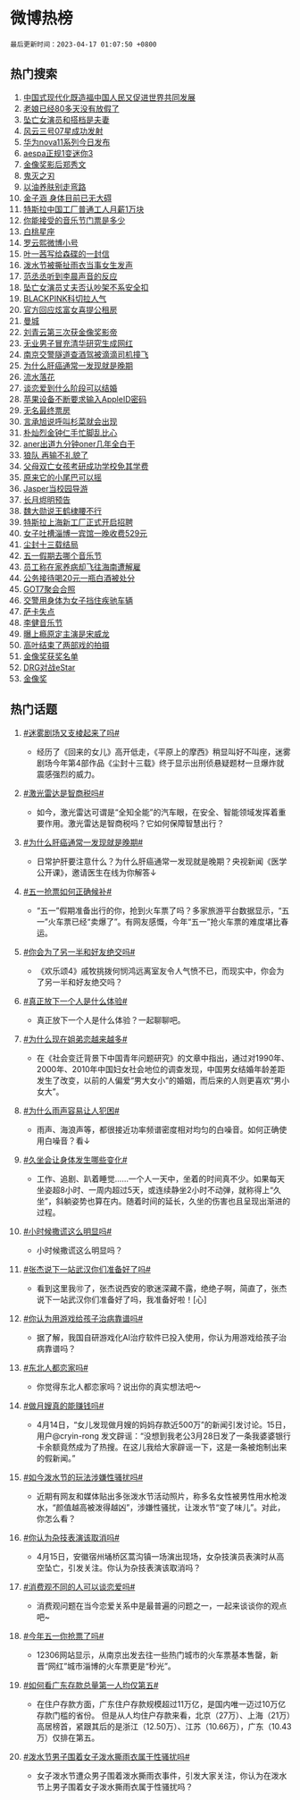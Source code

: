 # 微博热榜

`最后更新时间：2023-04-17 01:07:50 +0800`

## 热门搜索

1. [中国式现代化既造福中国人民又促进世界共同发展](https://m.weibo.cn/search?containerid=100103type%3D1%26t%3D10%26q%3D%23%E4%B8%AD%E5%9B%BD%E5%BC%8F%E7%8E%B0%E4%BB%A3%E5%8C%96%E6%97%A2%E9%80%A0%E7%A6%8F%E4%B8%AD%E5%9B%BD%E4%BA%BA%E6%B0%91%E5%8F%88%E4%BF%83%E8%BF%9B%E4%B8%96%E7%95%8C%E5%85%B1%E5%90%8C%E5%8F%91%E5%B1%95%23&stream_entry_id=51&isnewpage=1&extparam=seat%3D1%26pos%3D0%26filter_type%3Drealtimehot%26dgr%3D0%26c_type%3D51%26cate%3D10103%26stream_entry_id%3D51%26display_time%3D1681664868%26pre_seqid%3D1681664868717022663158&luicode=10000011&lfid=106003type%253D25%2526t%253D3%2526disable_hot%253D1%2526filter_type%253Drealtimehot)
1. [老娘已经80多天没有放假了](https://m.weibo.cn/search?containerid=100103type%3D1%26t%3D10%26q%3D%23%E8%80%81%E5%A8%98%E5%B7%B2%E7%BB%8F80%E5%A4%9A%E5%A4%A9%E6%B2%A1%E6%9C%89%E6%94%BE%E5%81%87%E4%BA%86%23&stream_entry_id=31&isnewpage=1&extparam=seat%3D1%26filter_type%3Drealtimehot%26q%3D%2523%25E8%2580%2581%25E5%25A8%2598%25E5%25B7%25B2%25E7%25BB%258F80%25E5%25A4%259A%25E5%25A4%25A9%25E6%25B2%25A1%25E6%259C%2589%25E6%2594%25BE%25E5%2581%2587%25E4%25BA%2586%2523%26dgr%3D0%26c_type%3D31%26stream_entry_id%3D31%26cate%3D5001%26realpos%3D1%26lcate%3D5001%26band_rank%3D1%26flag%3D2%26pos%3D0%26display_time%3D1681664868%26pre_seqid%3D1681664868717022663158&luicode=10000011&lfid=106003type%253D25%2526t%253D3%2526disable_hot%253D1%2526filter_type%253Drealtimehot)
1. [坠亡女演员和搭档是夫妻](https://m.weibo.cn/search?containerid=100103type%3D1%26t%3D10%26q%3D%23%E5%9D%A0%E4%BA%A1%E5%A5%B3%E6%BC%94%E5%91%98%E5%92%8C%E6%90%AD%E6%A1%A3%E6%98%AF%E5%A4%AB%E5%A6%BB%23&stream_entry_id=31&isnewpage=1&extparam=seat%3D1%26filter_type%3Drealtimehot%26q%3D%2523%25E5%259D%25A0%25E4%25BA%25A1%25E5%25A5%25B3%25E6%25BC%2594%25E5%2591%2598%25E5%2592%258C%25E6%2590%25AD%25E6%25A1%25A3%25E6%2598%25AF%25E5%25A4%25AB%25E5%25A6%25BB%2523%26dgr%3D0%26c_type%3D31%26stream_entry_id%3D31%26cate%3D5001%26realpos%3D2%26lcate%3D5001%26band_rank%3D2%26flag%3D2%26pos%3D1%26display_time%3D1681664868%26pre_seqid%3D1681664868717022663158&luicode=10000011&lfid=106003type%253D25%2526t%253D3%2526disable_hot%253D1%2526filter_type%253Drealtimehot)
1. [风云三号07星成功发射](https://m.weibo.cn/search?containerid=100103type%3D1%26t%3D10%26q%3D%23%E9%A3%8E%E4%BA%91%E4%B8%89%E5%8F%B707%E6%98%9F%E6%88%90%E5%8A%9F%E5%8F%91%E5%B0%84%23&stream_entry_id=31&isnewpage=1&extparam=seat%3D1%26filter_type%3Drealtimehot%26q%3D%2523%25E9%25A3%258E%25E4%25BA%2591%25E4%25B8%2589%25E5%258F%25B707%25E6%2598%259F%25E6%2588%2590%25E5%258A%259F%25E5%258F%2591%25E5%25B0%2584%2523%26dgr%3D0%26c_type%3D31%26stream_entry_id%3D31%26cate%3D5001%26realpos%3D3%26lcate%3D5001%26band_rank%3D3%26flag%3D0%26pos%3D2%26display_time%3D1681664868%26pre_seqid%3D1681664868717022663158&luicode=10000011&lfid=106003type%253D25%2526t%253D3%2526disable_hot%253D1%2526filter_type%253Drealtimehot)
1. [华为nova11系列今日发布](https://m.weibo.cn/search?containerid=100103type%3D1%26t%3D10%26q%3D%23%E5%8D%8E%E4%B8%BAnova11%E7%B3%BB%E5%88%97%E4%BB%8A%E6%97%A5%E5%8F%91%E5%B8%83%23&stream_entry_id=31&isnewpage=1&extparam=seat%3D1%26filter_type%3Drealtimehot%26adid%3D186241%26q%3D%2523%25E5%258D%258E%25E4%25B8%25BAnova11%25E7%25B3%25BB%25E5%2588%2597%25E4%25BB%258A%25E6%2597%25A5%25E5%258F%2591%25E5%25B8%2583%2523%26dgr%3D0%26c_type%3D31%26topic_ad%3D1%26stream_entry_id%3D31%26cate%3D5001%26lcate%3D5001%26band_rank%3D4%26pos%3D3%26display_time%3D1681664868%26pre_seqid%3D1681664868717022663158&luicode=10000011&lfid=106003type%253D25%2526t%253D3%2526disable_hot%253D1%2526filter_type%253Drealtimehot)
1. [aespa正规1变迷你3](https://m.weibo.cn/search?containerid=100103type%3D1%26t%3D10%26q%3Daespa%E6%AD%A3%E8%A7%841%E5%8F%98%E8%BF%B7%E4%BD%A03&stream_entry_id=31&isnewpage=1&extparam=seat%3D1%26filter_type%3Drealtimehot%26q%3Daespa%25E6%25AD%25A3%25E8%25A7%25841%25E5%258F%2598%25E8%25BF%25B7%25E4%25BD%25A03%26dgr%3D0%26c_type%3D31%26stream_entry_id%3D31%26cate%3D5001%26realpos%3D4%26lcate%3D5001%26band_rank%3D4%26flag%3D1%26pos%3D4%26display_time%3D1681664868%26pre_seqid%3D1681664868717022663158&luicode=10000011&lfid=106003type%253D25%2526t%253D3%2526disable_hot%253D1%2526filter_type%253Drealtimehot)
1. [金像奖影后郑秀文](https://m.weibo.cn/search?containerid=100103type%3D1%26t%3D10%26q%3D%23%E9%87%91%E5%83%8F%E5%A5%96%E5%BD%B1%E5%90%8E%E9%83%91%E7%A7%80%E6%96%87%23&stream_entry_id=31&isnewpage=1&extparam=seat%3D1%26filter_type%3Drealtimehot%26q%3D%2523%25E9%2587%2591%25E5%2583%258F%25E5%25A5%2596%25E5%25BD%25B1%25E5%2590%258E%25E9%2583%2591%25E7%25A7%2580%25E6%2596%2587%2523%26dgr%3D0%26c_type%3D31%26stream_entry_id%3D31%26cate%3D5001%26realpos%3D5%26lcate%3D5001%26band_rank%3D5%26flag%3D16%26pos%3D5%26display_time%3D1681664868%26pre_seqid%3D1681664868717022663158&luicode=10000011&lfid=106003type%253D25%2526t%253D3%2526disable_hot%253D1%2526filter_type%253Drealtimehot)
1. [鬼灭之刃](https://m.weibo.cn/search?containerid=100103type%3D1%26t%3D10%26q%3D%E9%AC%BC%E7%81%AD%E4%B9%8B%E5%88%83&stream_entry_id=31&isnewpage=1&extparam=seat%3D1%26filter_type%3Drealtimehot%26q%3D%25E9%25AC%25BC%25E7%2581%25AD%25E4%25B9%258B%25E5%2588%2583%26dgr%3D0%26c_type%3D31%26stream_entry_id%3D31%26cate%3D5001%26realpos%3D6%26lcate%3D5001%26band_rank%3D6%26flag%3D1%26pos%3D6%26display_time%3D1681664868%26pre_seqid%3D1681664868717022663158&luicode=10000011&lfid=106003type%253D25%2526t%253D3%2526disable_hot%253D1%2526filter_type%253Drealtimehot)
1. [以油养肤别走弯路](https://m.weibo.cn/search?containerid=100103type%3D1%26t%3D10%26q%3D%23%E4%BB%A5%E6%B2%B9%E5%85%BB%E8%82%A4%E5%88%AB%E8%B5%B0%E5%BC%AF%E8%B7%AF%23&stream_entry_id=31&isnewpage=1&extparam=seat%3D1%26filter_type%3Drealtimehot%26adid%3D186350%26q%3D%2523%25E4%25BB%25A5%25E6%25B2%25B9%25E5%2585%25BB%25E8%2582%25A4%25E5%2588%25AB%25E8%25B5%25B0%25E5%25BC%25AF%25E8%25B7%25AF%2523%26dgr%3D0%26c_type%3D31%26topic_ad%3D1%26stream_entry_id%3D31%26cate%3D5001%26lcate%3D5001%26band_rank%3D7%26pos%3D7%26display_time%3D1681664868%26pre_seqid%3D1681664868717022663158&luicode=10000011&lfid=106003type%253D25%2526t%253D3%2526disable_hot%253D1%2526filter_type%253Drealtimehot)
1. [金子涵 身体目前已无大碍](https://m.weibo.cn/search?containerid=100103type%3D1%26t%3D10%26q%3D%E9%87%91%E5%AD%90%E6%B6%B5+%E8%BA%AB%E4%BD%93%E7%9B%AE%E5%89%8D%E5%B7%B2%E6%97%A0%E5%A4%A7%E7%A2%8D&stream_entry_id=31&isnewpage=1&extparam=seat%3D1%26filter_type%3Drealtimehot%26q%3D%25E9%2587%2591%25E5%25AD%2590%25E6%25B6%25B5%2520%25E8%25BA%25AB%25E4%25BD%2593%25E7%259B%25AE%25E5%2589%258D%25E5%25B7%25B2%25E6%2597%25A0%25E5%25A4%25A7%25E7%25A2%258D%26dgr%3D0%26c_type%3D31%26stream_entry_id%3D31%26cate%3D5001%26realpos%3D7%26lcate%3D5001%26band_rank%3D7%26flag%3D0%26pos%3D8%26display_time%3D1681664868%26pre_seqid%3D1681664868717022663158&luicode=10000011&lfid=106003type%253D25%2526t%253D3%2526disable_hot%253D1%2526filter_type%253Drealtimehot)
1. [特斯拉中国工厂普通工人月薪1万块](https://m.weibo.cn/search?containerid=100103type%3D1%26t%3D10%26q%3D%23%E7%89%B9%E6%96%AF%E6%8B%89%E4%B8%AD%E5%9B%BD%E5%B7%A5%E5%8E%82%E6%99%AE%E9%80%9A%E5%B7%A5%E4%BA%BA%E6%9C%88%E8%96%AA1%E4%B8%87%E5%9D%97%23&stream_entry_id=31&isnewpage=1&extparam=seat%3D1%26filter_type%3Drealtimehot%26q%3D%2523%25E7%2589%25B9%25E6%2596%25AF%25E6%258B%2589%25E4%25B8%25AD%25E5%259B%25BD%25E5%25B7%25A5%25E5%258E%2582%25E6%2599%25AE%25E9%2580%259A%25E5%25B7%25A5%25E4%25BA%25BA%25E6%259C%2588%25E8%2596%25AA1%25E4%25B8%2587%25E5%259D%2597%2523%26dgr%3D0%26c_type%3D31%26stream_entry_id%3D31%26cate%3D5001%26realpos%3D8%26lcate%3D5001%26band_rank%3D8%26flag%3D0%26pos%3D9%26display_time%3D1681664868%26pre_seqid%3D1681664868717022663158&luicode=10000011&lfid=106003type%253D25%2526t%253D3%2526disable_hot%253D1%2526filter_type%253Drealtimehot)
1. [你能接受的音乐节门票是多少](https://m.weibo.cn/search?containerid=100103type%3D1%26t%3D10%26q%3D%23%E4%BD%A0%E8%83%BD%E6%8E%A5%E5%8F%97%E7%9A%84%E9%9F%B3%E4%B9%90%E8%8A%82%E9%97%A8%E7%A5%A8%E6%98%AF%E5%A4%9A%E5%B0%91%23&stream_entry_id=31&isnewpage=1&extparam=seat%3D1%26filter_type%3Drealtimehot%26q%3D%2523%25E4%25BD%25A0%25E8%2583%25BD%25E6%258E%25A5%25E5%258F%2597%25E7%259A%2584%25E9%259F%25B3%25E4%25B9%2590%25E8%258A%2582%25E9%2597%25A8%25E7%25A5%25A8%25E6%2598%25AF%25E5%25A4%259A%25E5%25B0%2591%2523%26dgr%3D0%26c_type%3D31%26stream_entry_id%3D31%26cate%3D5001%26realpos%3D9%26lcate%3D5001%26band_rank%3D9%26flag%3D1%26pos%3D10%26display_time%3D1681664868%26pre_seqid%3D1681664868717022663158&luicode=10000011&lfid=106003type%253D25%2526t%253D3%2526disable_hot%253D1%2526filter_type%253Drealtimehot)
1. [白桃星座](https://m.weibo.cn/search?containerid=100103type%3D1%26t%3D10%26q%3D%E7%99%BD%E6%A1%83%E6%98%9F%E5%BA%A7&stream_entry_id=31&isnewpage=1&extparam=seat%3D1%26filter_type%3Drealtimehot%26q%3D%25E7%2599%25BD%25E6%25A1%2583%25E6%2598%259F%25E5%25BA%25A7%26dgr%3D0%26c_type%3D31%26stream_entry_id%3D31%26cate%3D5001%26realpos%3D10%26lcate%3D5001%26band_rank%3D10%26flag%3D0%26pos%3D11%26display_time%3D1681664868%26pre_seqid%3D1681664868717022663158&luicode=10000011&lfid=106003type%253D25%2526t%253D3%2526disable_hot%253D1%2526filter_type%253Drealtimehot)
1. [罗云熙微博小号](https://m.weibo.cn/search?containerid=100103type%3D1%26t%3D10%26q%3D%23%E7%BD%97%E4%BA%91%E7%86%99%E5%BE%AE%E5%8D%9A%E5%B0%8F%E5%8F%B7%23&stream_entry_id=31&isnewpage=1&extparam=seat%3D1%26filter_type%3Drealtimehot%26q%3D%2523%25E7%25BD%2597%25E4%25BA%2591%25E7%2586%2599%25E5%25BE%25AE%25E5%258D%259A%25E5%25B0%258F%25E5%258F%25B7%2523%26dgr%3D0%26c_type%3D31%26stream_entry_id%3D31%26cate%3D5001%26realpos%3D11%26lcate%3D5001%26band_rank%3D11%26flag%3D2%26pos%3D12%26display_time%3D1681664868%26pre_seqid%3D1681664868717022663158&luicode=10000011&lfid=106003type%253D25%2526t%253D3%2526disable_hot%253D1%2526filter_type%253Drealtimehot)
1. [叶一茜写给森碟的一封信](https://m.weibo.cn/search?containerid=100103type%3D1%26t%3D10%26q%3D%23%E5%8F%B6%E4%B8%80%E8%8C%9C%E5%86%99%E7%BB%99%E6%A3%AE%E7%A2%9F%E7%9A%84%E4%B8%80%E5%B0%81%E4%BF%A1%23&stream_entry_id=31&isnewpage=1&extparam=seat%3D1%26filter_type%3Drealtimehot%26q%3D%2523%25E5%258F%25B6%25E4%25B8%2580%25E8%258C%259C%25E5%2586%2599%25E7%25BB%2599%25E6%25A3%25AE%25E7%25A2%259F%25E7%259A%2584%25E4%25B8%2580%25E5%25B0%2581%25E4%25BF%25A1%2523%26dgr%3D0%26c_type%3D31%26stream_entry_id%3D31%26cate%3D5001%26realpos%3D12%26lcate%3D5001%26band_rank%3D12%26flag%3D2%26pos%3D13%26display_time%3D1681664868%26pre_seqid%3D1681664868717022663158&luicode=10000011&lfid=106003type%253D25%2526t%253D3%2526disable_hot%253D1%2526filter_type%253Drealtimehot)
1. [泼水节被撕扯雨衣当事女生发声](https://m.weibo.cn/search?containerid=100103type%3D1%26t%3D10%26q%3D%23%E6%B3%BC%E6%B0%B4%E8%8A%82%E8%A2%AB%E6%92%95%E6%89%AF%E9%9B%A8%E8%A1%A3%E5%BD%93%E4%BA%8B%E5%A5%B3%E7%94%9F%E5%8F%91%E5%A3%B0%23&stream_entry_id=31&isnewpage=1&extparam=seat%3D1%26filter_type%3Drealtimehot%26q%3D%2523%25E6%25B3%25BC%25E6%25B0%25B4%25E8%258A%2582%25E8%25A2%25AB%25E6%2592%2595%25E6%2589%25AF%25E9%259B%25A8%25E8%25A1%25A3%25E5%25BD%2593%25E4%25BA%258B%25E5%25A5%25B3%25E7%2594%259F%25E5%258F%2591%25E5%25A3%25B0%2523%26dgr%3D0%26c_type%3D31%26stream_entry_id%3D31%26cate%3D5001%26realpos%3D13%26lcate%3D5001%26band_rank%3D13%26flag%3D2%26pos%3D14%26display_time%3D1681664868%26pre_seqid%3D1681664868717022663158&luicode=10000011&lfid=106003type%253D25%2526t%253D3%2526disable_hot%253D1%2526filter_type%253Drealtimehot)
1. [范丞丞听到李晨声音的反应](https://m.weibo.cn/search?containerid=100103type%3D1%26t%3D10%26q%3D%23%E8%8C%83%E4%B8%9E%E4%B8%9E%E5%90%AC%E5%88%B0%E6%9D%8E%E6%99%A8%E5%A3%B0%E9%9F%B3%E7%9A%84%E5%8F%8D%E5%BA%94%23&stream_entry_id=31&isnewpage=1&extparam=seat%3D1%26filter_type%3Drealtimehot%26q%3D%2523%25E8%258C%2583%25E4%25B8%259E%25E4%25B8%259E%25E5%2590%25AC%25E5%2588%25B0%25E6%259D%258E%25E6%2599%25A8%25E5%25A3%25B0%25E9%259F%25B3%25E7%259A%2584%25E5%258F%258D%25E5%25BA%2594%2523%26dgr%3D0%26c_type%3D31%26stream_entry_id%3D31%26cate%3D5001%26realpos%3D14%26lcate%3D5001%26band_rank%3D14%26flag%3D0%26pos%3D15%26display_time%3D1681664868%26pre_seqid%3D1681664868717022663158&luicode=10000011&lfid=106003type%253D25%2526t%253D3%2526disable_hot%253D1%2526filter_type%253Drealtimehot)
1. [坠亡女演员丈夫否认吵架不系安全扣](https://m.weibo.cn/search?containerid=100103type%3D1%26t%3D10%26q%3D%23%E5%9D%A0%E4%BA%A1%E5%A5%B3%E6%BC%94%E5%91%98%E4%B8%88%E5%A4%AB%E5%90%A6%E8%AE%A4%E5%90%B5%E6%9E%B6%E4%B8%8D%E7%B3%BB%E5%AE%89%E5%85%A8%E6%89%A3%23&stream_entry_id=31&isnewpage=1&extparam=seat%3D1%26filter_type%3Drealtimehot%26q%3D%2523%25E5%259D%25A0%25E4%25BA%25A1%25E5%25A5%25B3%25E6%25BC%2594%25E5%2591%2598%25E4%25B8%2588%25E5%25A4%25AB%25E5%2590%25A6%25E8%25AE%25A4%25E5%2590%25B5%25E6%259E%25B6%25E4%25B8%258D%25E7%25B3%25BB%25E5%25AE%2589%25E5%2585%25A8%25E6%2589%25A3%2523%26dgr%3D0%26c_type%3D31%26stream_entry_id%3D31%26cate%3D5001%26realpos%3D15%26lcate%3D5001%26band_rank%3D15%26flag%3D0%26pos%3D16%26display_time%3D1681664868%26pre_seqid%3D1681664868717022663158&luicode=10000011&lfid=106003type%253D25%2526t%253D3%2526disable_hot%253D1%2526filter_type%253Drealtimehot)
1. [BLACKPINK科切拉人气](https://m.weibo.cn/search?containerid=100103type%3D1%26t%3D10%26q%3D%23BLACKPINK%E7%A7%91%E5%88%87%E6%8B%89%E4%BA%BA%E6%B0%94%23&stream_entry_id=31&isnewpage=1&extparam=seat%3D1%26filter_type%3Drealtimehot%26q%3D%2523BLACKPINK%25E7%25A7%2591%25E5%2588%2587%25E6%258B%2589%25E4%25BA%25BA%25E6%25B0%2594%2523%26dgr%3D0%26c_type%3D31%26stream_entry_id%3D31%26cate%3D5001%26realpos%3D16%26lcate%3D5001%26band_rank%3D16%26flag%3D1%26pos%3D17%26display_time%3D1681664868%26pre_seqid%3D1681664868717022663158&luicode=10000011&lfid=106003type%253D25%2526t%253D3%2526disable_hot%253D1%2526filter_type%253Drealtimehot)
1. [官方回应炫富女喜提公租房](https://m.weibo.cn/search?containerid=100103type%3D1%26t%3D10%26q%3D%23%E5%AE%98%E6%96%B9%E5%9B%9E%E5%BA%94%E7%82%AB%E5%AF%8C%E5%A5%B3%E5%96%9C%E6%8F%90%E5%85%AC%E7%A7%9F%E6%88%BF%23&stream_entry_id=31&isnewpage=1&extparam=seat%3D1%26filter_type%3Drealtimehot%26q%3D%2523%25E5%25AE%2598%25E6%2596%25B9%25E5%259B%259E%25E5%25BA%2594%25E7%2582%25AB%25E5%25AF%258C%25E5%25A5%25B3%25E5%2596%259C%25E6%258F%2590%25E5%2585%25AC%25E7%25A7%259F%25E6%2588%25BF%2523%26dgr%3D0%26c_type%3D31%26stream_entry_id%3D31%26cate%3D5001%26realpos%3D17%26lcate%3D5001%26band_rank%3D17%26flag%3D0%26pos%3D18%26display_time%3D1681664868%26pre_seqid%3D1681664868717022663158&luicode=10000011&lfid=106003type%253D25%2526t%253D3%2526disable_hot%253D1%2526filter_type%253Drealtimehot)
1. [曼城](https://m.weibo.cn/search?containerid=100103type%3D1%26t%3D10%26q%3D%E6%9B%BC%E5%9F%8E&stream_entry_id=31&isnewpage=1&extparam=seat%3D1%26filter_type%3Drealtimehot%26q%3D%25E6%259B%25BC%25E5%259F%258E%26dgr%3D0%26c_type%3D31%26stream_entry_id%3D31%26cate%3D5001%26realpos%3D18%26lcate%3D5001%26band_rank%3D18%26flag%3D1%26pos%3D19%26display_time%3D1681664868%26pre_seqid%3D1681664868717022663158&luicode=10000011&lfid=106003type%253D25%2526t%253D3%2526disable_hot%253D1%2526filter_type%253Drealtimehot)
1. [刘青云第三次获金像奖影帝](https://m.weibo.cn/search?containerid=100103type%3D1%26t%3D10%26q%3D%23%E5%88%98%E9%9D%92%E4%BA%91%E7%AC%AC%E4%B8%89%E6%AC%A1%E8%8E%B7%E9%87%91%E5%83%8F%E5%A5%96%E5%BD%B1%E5%B8%9D%23&stream_entry_id=31&isnewpage=1&extparam=seat%3D1%26filter_type%3Drealtimehot%26q%3D%2523%25E5%2588%2598%25E9%259D%2592%25E4%25BA%2591%25E7%25AC%25AC%25E4%25B8%2589%25E6%25AC%25A1%25E8%258E%25B7%25E9%2587%2591%25E5%2583%258F%25E5%25A5%2596%25E5%25BD%25B1%25E5%25B8%259D%2523%26dgr%3D0%26c_type%3D31%26stream_entry_id%3D31%26cate%3D5001%26realpos%3D19%26lcate%3D5001%26band_rank%3D19%26flag%3D0%26pos%3D20%26display_time%3D1681664868%26pre_seqid%3D1681664868717022663158&luicode=10000011&lfid=106003type%253D25%2526t%253D3%2526disable_hot%253D1%2526filter_type%253Drealtimehot)
1. [无业男子冒充清华研究生成网红](https://m.weibo.cn/search?containerid=100103type%3D1%26t%3D10%26q%3D%23%E6%97%A0%E4%B8%9A%E7%94%B7%E5%AD%90%E5%86%92%E5%85%85%E6%B8%85%E5%8D%8E%E7%A0%94%E7%A9%B6%E7%94%9F%E6%88%90%E7%BD%91%E7%BA%A2%23&stream_entry_id=31&isnewpage=1&extparam=seat%3D1%26filter_type%3Drealtimehot%26q%3D%2523%25E6%2597%25A0%25E4%25B8%259A%25E7%2594%25B7%25E5%25AD%2590%25E5%2586%2592%25E5%2585%2585%25E6%25B8%2585%25E5%258D%258E%25E7%25A0%2594%25E7%25A9%25B6%25E7%2594%259F%25E6%2588%2590%25E7%25BD%2591%25E7%25BA%25A2%2523%26dgr%3D0%26c_type%3D31%26stream_entry_id%3D31%26cate%3D5001%26realpos%3D20%26lcate%3D5001%26band_rank%3D20%26flag%3D0%26pos%3D21%26display_time%3D1681664868%26pre_seqid%3D1681664868717022663158&luicode=10000011&lfid=106003type%253D25%2526t%253D3%2526disable_hot%253D1%2526filter_type%253Drealtimehot)
1. [南京交警隧道查酒驾被滴滴司机撞飞](https://m.weibo.cn/search?containerid=100103type%3D1%26t%3D10%26q%3D%23%E5%8D%97%E4%BA%AC%E4%BA%A4%E8%AD%A6%E9%9A%A7%E9%81%93%E6%9F%A5%E9%85%92%E9%A9%BE%E8%A2%AB%E6%BB%B4%E6%BB%B4%E5%8F%B8%E6%9C%BA%E6%92%9E%E9%A3%9E%23&stream_entry_id=31&isnewpage=1&extparam=seat%3D1%26filter_type%3Drealtimehot%26q%3D%2523%25E5%258D%2597%25E4%25BA%25AC%25E4%25BA%25A4%25E8%25AD%25A6%25E9%259A%25A7%25E9%2581%2593%25E6%259F%25A5%25E9%2585%2592%25E9%25A9%25BE%25E8%25A2%25AB%25E6%25BB%25B4%25E6%25BB%25B4%25E5%258F%25B8%25E6%259C%25BA%25E6%2592%259E%25E9%25A3%259E%2523%26dgr%3D0%26c_type%3D31%26stream_entry_id%3D31%26cate%3D5001%26realpos%3D21%26lcate%3D5001%26band_rank%3D21%26flag%3D1%26pos%3D22%26display_time%3D1681664868%26pre_seqid%3D1681664868717022663158&luicode=10000011&lfid=106003type%253D25%2526t%253D3%2526disable_hot%253D1%2526filter_type%253Drealtimehot)
1. [为什么肝癌通常一发现就是晚期](https://m.weibo.cn/search?containerid=100103type%3D1%26t%3D10%26q%3D%23%E4%B8%BA%E4%BB%80%E4%B9%88%E8%82%9D%E7%99%8C%E9%80%9A%E5%B8%B8%E4%B8%80%E5%8F%91%E7%8E%B0%E5%B0%B1%E6%98%AF%E6%99%9A%E6%9C%9F%23&stream_entry_id=31&isnewpage=1&extparam=seat%3D1%26filter_type%3Drealtimehot%26q%3D%2523%25E4%25B8%25BA%25E4%25BB%2580%25E4%25B9%2588%25E8%2582%259D%25E7%2599%258C%25E9%2580%259A%25E5%25B8%25B8%25E4%25B8%2580%25E5%258F%2591%25E7%258E%25B0%25E5%25B0%25B1%25E6%2598%25AF%25E6%2599%259A%25E6%259C%259F%2523%26dgr%3D0%26c_type%3D31%26stream_entry_id%3D31%26cate%3D5001%26realpos%3D22%26lcate%3D5001%26band_rank%3D22%26flag%3D0%26pos%3D23%26display_time%3D1681664868%26pre_seqid%3D1681664868717022663158&luicode=10000011&lfid=106003type%253D25%2526t%253D3%2526disable_hot%253D1%2526filter_type%253Drealtimehot)
1. [流水落花](https://m.weibo.cn/search?containerid=100103type%3D1%26t%3D10%26q%3D%E6%B5%81%E6%B0%B4%E8%90%BD%E8%8A%B1&stream_entry_id=31&isnewpage=1&extparam=seat%3D1%26filter_type%3Drealtimehot%26q%3D%25E6%25B5%2581%25E6%25B0%25B4%25E8%2590%25BD%25E8%258A%25B1%26dgr%3D0%26c_type%3D31%26stream_entry_id%3D31%26cate%3D5001%26realpos%3D23%26lcate%3D5001%26band_rank%3D23%26flag%3D1%26pos%3D24%26display_time%3D1681664868%26pre_seqid%3D1681664868717022663158&luicode=10000011&lfid=106003type%253D25%2526t%253D3%2526disable_hot%253D1%2526filter_type%253Drealtimehot)
1. [谈恋爱到什么阶段可以结婚](https://m.weibo.cn/search?containerid=100103type%3D1%26t%3D10%26q%3D%23%E8%B0%88%E6%81%8B%E7%88%B1%E5%88%B0%E4%BB%80%E4%B9%88%E9%98%B6%E6%AE%B5%E5%8F%AF%E4%BB%A5%E7%BB%93%E5%A9%9A%23&stream_entry_id=31&isnewpage=1&extparam=seat%3D1%26filter_type%3Drealtimehot%26q%3D%2523%25E8%25B0%2588%25E6%2581%258B%25E7%2588%25B1%25E5%2588%25B0%25E4%25BB%2580%25E4%25B9%2588%25E9%2598%25B6%25E6%25AE%25B5%25E5%258F%25AF%25E4%25BB%25A5%25E7%25BB%2593%25E5%25A9%259A%2523%26dgr%3D0%26c_type%3D31%26stream_entry_id%3D31%26cate%3D5001%26realpos%3D24%26lcate%3D5001%26band_rank%3D24%26flag%3D0%26pos%3D25%26display_time%3D1681664868%26pre_seqid%3D1681664868717022663158&luicode=10000011&lfid=106003type%253D25%2526t%253D3%2526disable_hot%253D1%2526filter_type%253Drealtimehot)
1. [苹果设备不断要求输入AppleID密码](https://m.weibo.cn/search?containerid=100103type%3D1%26t%3D10%26q%3D%23%E8%8B%B9%E6%9E%9C%E8%AE%BE%E5%A4%87%E4%B8%8D%E6%96%AD%E8%A6%81%E6%B1%82%E8%BE%93%E5%85%A5AppleID%E5%AF%86%E7%A0%81%23&stream_entry_id=31&isnewpage=1&extparam=seat%3D1%26filter_type%3Drealtimehot%26q%3D%2523%25E8%258B%25B9%25E6%259E%259C%25E8%25AE%25BE%25E5%25A4%2587%25E4%25B8%258D%25E6%2596%25AD%25E8%25A6%2581%25E6%25B1%2582%25E8%25BE%2593%25E5%2585%25A5AppleID%25E5%25AF%2586%25E7%25A0%2581%2523%26dgr%3D0%26c_type%3D31%26stream_entry_id%3D31%26cate%3D5001%26realpos%3D25%26lcate%3D5001%26band_rank%3D25%26flag%3D0%26pos%3D26%26display_time%3D1681664868%26pre_seqid%3D1681664868717022663158&luicode=10000011&lfid=106003type%253D25%2526t%253D3%2526disable_hot%253D1%2526filter_type%253Drealtimehot)
1. [无名最终票房](https://m.weibo.cn/search?containerid=100103type%3D1%26t%3D10%26q%3D%23%E6%97%A0%E5%90%8D%E6%9C%80%E7%BB%88%E7%A5%A8%E6%88%BF%23&stream_entry_id=31&isnewpage=1&extparam=seat%3D1%26filter_type%3Drealtimehot%26q%3D%2523%25E6%2597%25A0%25E5%2590%258D%25E6%259C%2580%25E7%25BB%2588%25E7%25A5%25A8%25E6%2588%25BF%2523%26dgr%3D0%26c_type%3D31%26stream_entry_id%3D31%26cate%3D5001%26realpos%3D26%26lcate%3D5001%26band_rank%3D26%26flag%3D0%26pos%3D27%26display_time%3D1681664868%26pre_seqid%3D1681664868717022663158&luicode=10000011&lfid=106003type%253D25%2526t%253D3%2526disable_hot%253D1%2526filter_type%253Drealtimehot)
1. [言承旭说呼叫杉菜就会出现](https://m.weibo.cn/search?containerid=100103type%3D1%26t%3D10%26q%3D%23%E8%A8%80%E6%89%BF%E6%97%AD%E8%AF%B4%E5%91%BC%E5%8F%AB%E6%9D%89%E8%8F%9C%E5%B0%B1%E4%BC%9A%E5%87%BA%E7%8E%B0%23&stream_entry_id=31&isnewpage=1&extparam=seat%3D1%26filter_type%3Drealtimehot%26q%3D%2523%25E8%25A8%2580%25E6%2589%25BF%25E6%2597%25AD%25E8%25AF%25B4%25E5%2591%25BC%25E5%258F%25AB%25E6%259D%2589%25E8%258F%259C%25E5%25B0%25B1%25E4%25BC%259A%25E5%2587%25BA%25E7%258E%25B0%2523%26dgr%3D0%26c_type%3D31%26stream_entry_id%3D31%26cate%3D5001%26realpos%3D27%26lcate%3D5001%26band_rank%3D27%26flag%3D1%26pos%3D28%26display_time%3D1681664868%26pre_seqid%3D1681664868717022663158&luicode=10000011&lfid=106003type%253D25%2526t%253D3%2526disable_hot%253D1%2526filter_type%253Drealtimehot)
1. [朴灿烈金钟仁手忙脚乱比心](https://m.weibo.cn/search?containerid=100103type%3D1%26t%3D10%26q%3D%23%E6%9C%B4%E7%81%BF%E7%83%88%E9%87%91%E9%92%9F%E4%BB%81%E6%89%8B%E5%BF%99%E8%84%9A%E4%B9%B1%E6%AF%94%E5%BF%83%23&stream_entry_id=31&isnewpage=1&extparam=seat%3D1%26filter_type%3Drealtimehot%26q%3D%2523%25E6%259C%25B4%25E7%2581%25BF%25E7%2583%2588%25E9%2587%2591%25E9%2592%259F%25E4%25BB%2581%25E6%2589%258B%25E5%25BF%2599%25E8%2584%259A%25E4%25B9%25B1%25E6%25AF%2594%25E5%25BF%2583%2523%26dgr%3D0%26c_type%3D31%26stream_entry_id%3D31%26cate%3D5001%26realpos%3D28%26lcate%3D5001%26band_rank%3D28%26flag%3D1%26pos%3D29%26display_time%3D1681664868%26pre_seqid%3D1681664868717022663158&luicode=10000011&lfid=106003type%253D25%2526t%253D3%2526disable_hot%253D1%2526filter_type%253Drealtimehot)
1. [aner出道九分钟oner几年全白干](https://m.weibo.cn/search?containerid=100103type%3D1%26t%3D10%26q%3Daner%E5%87%BA%E9%81%93%E4%B9%9D%E5%88%86%E9%92%9Foner%E5%87%A0%E5%B9%B4%E5%85%A8%E7%99%BD%E5%B9%B2&stream_entry_id=31&isnewpage=1&extparam=seat%3D1%26filter_type%3Drealtimehot%26q%3Daner%25E5%2587%25BA%25E9%2581%2593%25E4%25B9%259D%25E5%2588%2586%25E9%2592%259Foner%25E5%2587%25A0%25E5%25B9%25B4%25E5%2585%25A8%25E7%2599%25BD%25E5%25B9%25B2%26dgr%3D0%26c_type%3D31%26stream_entry_id%3D31%26cate%3D5001%26realpos%3D29%26lcate%3D5001%26band_rank%3D29%26flag%3D0%26pos%3D30%26display_time%3D1681664868%26pre_seqid%3D1681664868717022663158&luicode=10000011&lfid=106003type%253D25%2526t%253D3%2526disable_hot%253D1%2526filter_type%253Drealtimehot)
1. [狼队 再输不礼貌了](https://m.weibo.cn/search?containerid=100103type%3D1%26t%3D10%26q%3D%E7%8B%BC%E9%98%9F+%E5%86%8D%E8%BE%93%E4%B8%8D%E7%A4%BC%E8%B2%8C%E4%BA%86&stream_entry_id=31&isnewpage=1&extparam=seat%3D1%26filter_type%3Drealtimehot%26q%3D%25E7%258B%25BC%25E9%2598%259F%2520%25E5%2586%258D%25E8%25BE%2593%25E4%25B8%258D%25E7%25A4%25BC%25E8%25B2%258C%25E4%25BA%2586%26dgr%3D0%26c_type%3D31%26stream_entry_id%3D31%26cate%3D5001%26realpos%3D30%26lcate%3D5001%26band_rank%3D30%26flag%3D0%26pos%3D31%26display_time%3D1681664868%26pre_seqid%3D1681664868717022663158&luicode=10000011&lfid=106003type%253D25%2526t%253D3%2526disable_hot%253D1%2526filter_type%253Drealtimehot)
1. [父母双亡女孩考研成功学校免其学费](https://m.weibo.cn/search?containerid=100103type%3D1%26t%3D10%26q%3D%23%E7%88%B6%E6%AF%8D%E5%8F%8C%E4%BA%A1%E5%A5%B3%E5%AD%A9%E8%80%83%E7%A0%94%E6%88%90%E5%8A%9F%E5%AD%A6%E6%A0%A1%E5%85%8D%E5%85%B6%E5%AD%A6%E8%B4%B9%23&stream_entry_id=31&isnewpage=1&extparam=seat%3D1%26filter_type%3Drealtimehot%26q%3D%2523%25E7%2588%25B6%25E6%25AF%258D%25E5%258F%258C%25E4%25BA%25A1%25E5%25A5%25B3%25E5%25AD%25A9%25E8%2580%2583%25E7%25A0%2594%25E6%2588%2590%25E5%258A%259F%25E5%25AD%25A6%25E6%25A0%25A1%25E5%2585%258D%25E5%2585%25B6%25E5%25AD%25A6%25E8%25B4%25B9%2523%26dgr%3D0%26c_type%3D31%26stream_entry_id%3D31%26cate%3D5001%26realpos%3D31%26lcate%3D5001%26band_rank%3D31%26flag%3D1%26pos%3D32%26display_time%3D1681664868%26pre_seqid%3D1681664868717022663158&luicode=10000011&lfid=106003type%253D25%2526t%253D3%2526disable_hot%253D1%2526filter_type%253Drealtimehot)
1. [原来它的小尾巴可以摇](https://m.weibo.cn/search?containerid=100103type%3D1%26t%3D10%26q%3D%E5%8E%9F%E6%9D%A5%E5%AE%83%E7%9A%84%E5%B0%8F%E5%B0%BE%E5%B7%B4%E5%8F%AF%E4%BB%A5%E6%91%87&stream_entry_id=31&isnewpage=1&extparam=seat%3D1%26filter_type%3Drealtimehot%26q%3D%25E5%258E%259F%25E6%259D%25A5%25E5%25AE%2583%25E7%259A%2584%25E5%25B0%258F%25E5%25B0%25BE%25E5%25B7%25B4%25E5%258F%25AF%25E4%25BB%25A5%25E6%2591%2587%26dgr%3D0%26c_type%3D31%26stream_entry_id%3D31%26cate%3D5001%26realpos%3D32%26lcate%3D5001%26band_rank%3D32%26flag%3D0%26pos%3D33%26display_time%3D1681664868%26pre_seqid%3D1681664868717022663158&luicode=10000011&lfid=106003type%253D25%2526t%253D3%2526disable_hot%253D1%2526filter_type%253Drealtimehot)
1. [Jasper当校园导游](https://m.weibo.cn/search?containerid=100103type%3D1%26t%3D10%26q%3D%23Jasper%E5%BD%93%E6%A0%A1%E5%9B%AD%E5%AF%BC%E6%B8%B8%23&stream_entry_id=31&isnewpage=1&extparam=seat%3D1%26filter_type%3Drealtimehot%26q%3D%2523Jasper%25E5%25BD%2593%25E6%25A0%25A1%25E5%259B%25AD%25E5%25AF%25BC%25E6%25B8%25B8%2523%26dgr%3D0%26c_type%3D31%26stream_entry_id%3D31%26cate%3D5001%26realpos%3D33%26lcate%3D5001%26band_rank%3D33%26flag%3D0%26pos%3D34%26display_time%3D1681664868%26pre_seqid%3D1681664868717022663158&luicode=10000011&lfid=106003type%253D25%2526t%253D3%2526disable_hot%253D1%2526filter_type%253Drealtimehot)
1. [长月烬明预告](https://m.weibo.cn/search?containerid=100103type%3D1%26t%3D10%26q%3D%E9%95%BF%E6%9C%88%E7%83%AC%E6%98%8E%E9%A2%84%E5%91%8A&stream_entry_id=31&isnewpage=1&extparam=seat%3D1%26filter_type%3Drealtimehot%26q%3D%25E9%2595%25BF%25E6%259C%2588%25E7%2583%25AC%25E6%2598%258E%25E9%25A2%2584%25E5%2591%258A%26dgr%3D0%26c_type%3D31%26stream_entry_id%3D31%26cate%3D5001%26realpos%3D34%26lcate%3D5001%26band_rank%3D34%26flag%3D0%26pos%3D35%26display_time%3D1681664868%26pre_seqid%3D1681664868717022663158&luicode=10000011&lfid=106003type%253D25%2526t%253D3%2526disable_hot%253D1%2526filter_type%253Drealtimehot)
1. [魏大勋说王鹤棣腰不行](https://m.weibo.cn/search?containerid=100103type%3D1%26t%3D10%26q%3D%23%E9%AD%8F%E5%A4%A7%E5%8B%8B%E8%AF%B4%E7%8E%8B%E9%B9%A4%E6%A3%A3%E8%85%B0%E4%B8%8D%E8%A1%8C%23&stream_entry_id=31&isnewpage=1&extparam=seat%3D1%26filter_type%3Drealtimehot%26q%3D%2523%25E9%25AD%258F%25E5%25A4%25A7%25E5%258B%258B%25E8%25AF%25B4%25E7%258E%258B%25E9%25B9%25A4%25E6%25A3%25A3%25E8%2585%25B0%25E4%25B8%258D%25E8%25A1%258C%2523%26dgr%3D0%26c_type%3D31%26stream_entry_id%3D31%26cate%3D5001%26realpos%3D35%26lcate%3D5001%26band_rank%3D35%26flag%3D1%26pos%3D36%26display_time%3D1681664868%26pre_seqid%3D1681664868717022663158&luicode=10000011&lfid=106003type%253D25%2526t%253D3%2526disable_hot%253D1%2526filter_type%253Drealtimehot)
1. [特斯拉上海新工厂正式开启招聘](https://m.weibo.cn/search?containerid=100103type%3D1%26t%3D10%26q%3D%23%E7%89%B9%E6%96%AF%E6%8B%89%E4%B8%8A%E6%B5%B7%E6%96%B0%E5%B7%A5%E5%8E%82%E6%AD%A3%E5%BC%8F%E5%BC%80%E5%90%AF%E6%8B%9B%E8%81%98%23&stream_entry_id=31&isnewpage=1&extparam=seat%3D1%26filter_type%3Drealtimehot%26q%3D%2523%25E7%2589%25B9%25E6%2596%25AF%25E6%258B%2589%25E4%25B8%258A%25E6%25B5%25B7%25E6%2596%25B0%25E5%25B7%25A5%25E5%258E%2582%25E6%25AD%25A3%25E5%25BC%258F%25E5%25BC%2580%25E5%2590%25AF%25E6%258B%259B%25E8%2581%2598%2523%26dgr%3D0%26c_type%3D31%26stream_entry_id%3D31%26cate%3D5001%26realpos%3D36%26lcate%3D5001%26band_rank%3D36%26flag%3D0%26pos%3D37%26display_time%3D1681664868%26pre_seqid%3D1681664868717022663158&luicode=10000011&lfid=106003type%253D25%2526t%253D3%2526disable_hot%253D1%2526filter_type%253Drealtimehot)
1. [女子吐槽淄博一宾馆一晚收费529元](https://m.weibo.cn/search?containerid=100103type%3D1%26t%3D10%26q%3D%23%E5%A5%B3%E5%AD%90%E5%90%90%E6%A7%BD%E6%B7%84%E5%8D%9A%E4%B8%80%E5%AE%BE%E9%A6%86%E4%B8%80%E6%99%9A%E6%94%B6%E8%B4%B9529%E5%85%83%23&stream_entry_id=31&isnewpage=1&extparam=seat%3D1%26filter_type%3Drealtimehot%26q%3D%2523%25E5%25A5%25B3%25E5%25AD%2590%25E5%2590%2590%25E6%25A7%25BD%25E6%25B7%2584%25E5%258D%259A%25E4%25B8%2580%25E5%25AE%25BE%25E9%25A6%2586%25E4%25B8%2580%25E6%2599%259A%25E6%2594%25B6%25E8%25B4%25B9529%25E5%2585%2583%2523%26dgr%3D0%26c_type%3D31%26stream_entry_id%3D31%26cate%3D5001%26realpos%3D37%26lcate%3D5001%26band_rank%3D37%26flag%3D0%26pos%3D38%26display_time%3D1681664868%26pre_seqid%3D1681664868717022663158&luicode=10000011&lfid=106003type%253D25%2526t%253D3%2526disable_hot%253D1%2526filter_type%253Drealtimehot)
1. [尘封十三载结局](https://m.weibo.cn/search?containerid=100103type%3D1%26t%3D10%26q%3D%23%E5%B0%98%E5%B0%81%E5%8D%81%E4%B8%89%E8%BD%BD%E7%BB%93%E5%B1%80%23&stream_entry_id=31&isnewpage=1&extparam=seat%3D1%26filter_type%3Drealtimehot%26q%3D%2523%25E5%25B0%2598%25E5%25B0%2581%25E5%258D%2581%25E4%25B8%2589%25E8%25BD%25BD%25E7%25BB%2593%25E5%25B1%2580%2523%26dgr%3D0%26c_type%3D31%26stream_entry_id%3D31%26cate%3D5001%26realpos%3D38%26lcate%3D5001%26band_rank%3D38%26flag%3D0%26pos%3D39%26display_time%3D1681664868%26pre_seqid%3D1681664868717022663158&luicode=10000011&lfid=106003type%253D25%2526t%253D3%2526disable_hot%253D1%2526filter_type%253Drealtimehot)
1. [五一假期去哪个音乐节](https://m.weibo.cn/search?containerid=100103type%3D1%26t%3D10%26q%3D%23%E4%BA%94%E4%B8%80%E5%81%87%E6%9C%9F%E5%8E%BB%E5%93%AA%E4%B8%AA%E9%9F%B3%E4%B9%90%E8%8A%82%23&stream_entry_id=31&isnewpage=1&extparam=seat%3D1%26filter_type%3Drealtimehot%26q%3D%2523%25E4%25BA%2594%25E4%25B8%2580%25E5%2581%2587%25E6%259C%259F%25E5%258E%25BB%25E5%2593%25AA%25E4%25B8%25AA%25E9%259F%25B3%25E4%25B9%2590%25E8%258A%2582%2523%26dgr%3D0%26c_type%3D31%26stream_entry_id%3D31%26cate%3D5001%26realpos%3D39%26lcate%3D5001%26band_rank%3D39%26flag%3D1%26pos%3D40%26display_time%3D1681664868%26pre_seqid%3D1681664868717022663158&luicode=10000011&lfid=106003type%253D25%2526t%253D3%2526disable_hot%253D1%2526filter_type%253Drealtimehot)
1. [员工称在家养病却飞往海南遭解雇](https://m.weibo.cn/search?containerid=100103type%3D1%26t%3D10%26q%3D%23%E5%91%98%E5%B7%A5%E7%A7%B0%E5%9C%A8%E5%AE%B6%E5%85%BB%E7%97%85%E5%8D%B4%E9%A3%9E%E5%BE%80%E6%B5%B7%E5%8D%97%E9%81%AD%E8%A7%A3%E9%9B%87%23&stream_entry_id=31&isnewpage=1&extparam=seat%3D1%26filter_type%3Drealtimehot%26q%3D%2523%25E5%2591%2598%25E5%25B7%25A5%25E7%25A7%25B0%25E5%259C%25A8%25E5%25AE%25B6%25E5%2585%25BB%25E7%2597%2585%25E5%258D%25B4%25E9%25A3%259E%25E5%25BE%2580%25E6%25B5%25B7%25E5%258D%2597%25E9%2581%25AD%25E8%25A7%25A3%25E9%259B%2587%2523%26dgr%3D0%26c_type%3D31%26stream_entry_id%3D31%26cate%3D5001%26realpos%3D40%26lcate%3D5001%26band_rank%3D40%26flag%3D0%26pos%3D41%26display_time%3D1681664868%26pre_seqid%3D1681664868717022663158&luicode=10000011&lfid=106003type%253D25%2526t%253D3%2526disable_hot%253D1%2526filter_type%253Drealtimehot)
1. [公务接待喝20元一瓶白酒被处分](https://m.weibo.cn/search?containerid=100103type%3D1%26t%3D10%26q%3D%23%E5%85%AC%E5%8A%A1%E6%8E%A5%E5%BE%85%E5%96%9D20%E5%85%83%E4%B8%80%E7%93%B6%E7%99%BD%E9%85%92%E8%A2%AB%E5%A4%84%E5%88%86%23&stream_entry_id=31&isnewpage=1&extparam=seat%3D1%26filter_type%3Drealtimehot%26q%3D%2523%25E5%2585%25AC%25E5%258A%25A1%25E6%258E%25A5%25E5%25BE%2585%25E5%2596%259D20%25E5%2585%2583%25E4%25B8%2580%25E7%2593%25B6%25E7%2599%25BD%25E9%2585%2592%25E8%25A2%25AB%25E5%25A4%2584%25E5%2588%2586%2523%26dgr%3D0%26c_type%3D31%26stream_entry_id%3D31%26cate%3D5001%26realpos%3D41%26lcate%3D5001%26band_rank%3D41%26flag%3D0%26pos%3D42%26display_time%3D1681664868%26pre_seqid%3D1681664868717022663158&luicode=10000011&lfid=106003type%253D25%2526t%253D3%2526disable_hot%253D1%2526filter_type%253Drealtimehot)
1. [GOT7聚会合照](https://m.weibo.cn/search?containerid=100103type%3D1%26t%3D10%26q%3D%23GOT7%E8%81%9A%E4%BC%9A%E5%90%88%E7%85%A7%23&stream_entry_id=31&isnewpage=1&extparam=seat%3D1%26filter_type%3Drealtimehot%26q%3D%2523GOT7%25E8%2581%259A%25E4%25BC%259A%25E5%2590%2588%25E7%2585%25A7%2523%26dgr%3D0%26c_type%3D31%26stream_entry_id%3D31%26cate%3D5001%26realpos%3D42%26lcate%3D5001%26band_rank%3D42%26flag%3D0%26pos%3D43%26display_time%3D1681664868%26pre_seqid%3D1681664868717022663158&luicode=10000011&lfid=106003type%253D25%2526t%253D3%2526disable_hot%253D1%2526filter_type%253Drealtimehot)
1. [交警用身体为女子挡住疾驰车辆](https://m.weibo.cn/search?containerid=100103type%3D1%26t%3D10%26q%3D%23%E4%BA%A4%E8%AD%A6%E7%94%A8%E8%BA%AB%E4%BD%93%E4%B8%BA%E5%A5%B3%E5%AD%90%E6%8C%A1%E4%BD%8F%E7%96%BE%E9%A9%B0%E8%BD%A6%E8%BE%86%23&stream_entry_id=31&isnewpage=1&extparam=seat%3D1%26filter_type%3Drealtimehot%26q%3D%2523%25E4%25BA%25A4%25E8%25AD%25A6%25E7%2594%25A8%25E8%25BA%25AB%25E4%25BD%2593%25E4%25B8%25BA%25E5%25A5%25B3%25E5%25AD%2590%25E6%258C%25A1%25E4%25BD%258F%25E7%2596%25BE%25E9%25A9%25B0%25E8%25BD%25A6%25E8%25BE%2586%2523%26dgr%3D0%26c_type%3D31%26stream_entry_id%3D31%26cate%3D5001%26realpos%3D43%26lcate%3D5001%26band_rank%3D43%26flag%3D0%26pos%3D44%26display_time%3D1681664868%26pre_seqid%3D1681664868717022663158&luicode=10000011&lfid=106003type%253D25%2526t%253D3%2526disable_hot%253D1%2526filter_type%253Drealtimehot)
1. [萨卡失点](https://m.weibo.cn/search?containerid=100103type%3D1%26t%3D10%26q%3D%E8%90%A8%E5%8D%A1%E5%A4%B1%E7%82%B9&stream_entry_id=31&isnewpage=1&extparam=seat%3D1%26filter_type%3Drealtimehot%26q%3D%25E8%2590%25A8%25E5%258D%25A1%25E5%25A4%25B1%25E7%2582%25B9%26dgr%3D0%26c_type%3D31%26stream_entry_id%3D31%26cate%3D5001%26realpos%3D44%26lcate%3D5001%26band_rank%3D44%26flag%3D1%26pos%3D45%26display_time%3D1681664868%26pre_seqid%3D1681664868717022663158&luicode=10000011&lfid=106003type%253D25%2526t%253D3%2526disable_hot%253D1%2526filter_type%253Drealtimehot)
1. [李健音乐节](https://m.weibo.cn/search?containerid=100103type%3D1%26t%3D10%26q%3D%E6%9D%8E%E5%81%A5%E9%9F%B3%E4%B9%90%E8%8A%82&stream_entry_id=31&isnewpage=1&extparam=seat%3D1%26filter_type%3Drealtimehot%26q%3D%25E6%259D%258E%25E5%2581%25A5%25E9%259F%25B3%25E4%25B9%2590%25E8%258A%2582%26dgr%3D0%26c_type%3D31%26stream_entry_id%3D31%26cate%3D5001%26realpos%3D45%26lcate%3D5001%26band_rank%3D45%26flag%3D0%26pos%3D46%26display_time%3D1681664868%26pre_seqid%3D1681664868717022663158&luicode=10000011&lfid=106003type%253D25%2526t%253D3%2526disable_hot%253D1%2526filter_type%253Drealtimehot)
1. [曝上瘾原定主演是宋威龙](https://m.weibo.cn/search?containerid=100103type%3D1%26t%3D10%26q%3D%23%E6%9B%9D%E4%B8%8A%E7%98%BE%E5%8E%9F%E5%AE%9A%E4%B8%BB%E6%BC%94%E6%98%AF%E5%AE%8B%E5%A8%81%E9%BE%99%23&stream_entry_id=31&isnewpage=1&extparam=seat%3D1%26filter_type%3Drealtimehot%26q%3D%2523%25E6%259B%259D%25E4%25B8%258A%25E7%2598%25BE%25E5%258E%259F%25E5%25AE%259A%25E4%25B8%25BB%25E6%25BC%2594%25E6%2598%25AF%25E5%25AE%258B%25E5%25A8%2581%25E9%25BE%2599%2523%26dgr%3D0%26c_type%3D31%26stream_entry_id%3D31%26cate%3D5001%26realpos%3D46%26lcate%3D5001%26band_rank%3D46%26flag%3D0%26pos%3D47%26display_time%3D1681664868%26pre_seqid%3D1681664868717022663158&luicode=10000011&lfid=106003type%253D25%2526t%253D3%2526disable_hot%253D1%2526filter_type%253Drealtimehot)
1. [高叶结束了两部戏的拍摄](https://m.weibo.cn/search?containerid=100103type%3D1%26t%3D10%26q%3D%23%E9%AB%98%E5%8F%B6%E7%BB%93%E6%9D%9F%E4%BA%86%E4%B8%A4%E9%83%A8%E6%88%8F%E7%9A%84%E6%8B%8D%E6%91%84%23&stream_entry_id=31&isnewpage=1&extparam=seat%3D1%26filter_type%3Drealtimehot%26q%3D%2523%25E9%25AB%2598%25E5%258F%25B6%25E7%25BB%2593%25E6%259D%259F%25E4%25BA%2586%25E4%25B8%25A4%25E9%2583%25A8%25E6%2588%258F%25E7%259A%2584%25E6%258B%258D%25E6%2591%2584%2523%26dgr%3D0%26c_type%3D31%26stream_entry_id%3D31%26cate%3D5001%26realpos%3D47%26lcate%3D5001%26band_rank%3D47%26flag%3D0%26pos%3D48%26display_time%3D1681664868%26pre_seqid%3D1681664868717022663158&luicode=10000011&lfid=106003type%253D25%2526t%253D3%2526disable_hot%253D1%2526filter_type%253Drealtimehot)
1. [金像奖获奖名单](https://m.weibo.cn/search?containerid=100103type%3D1%26t%3D10%26q%3D%E9%87%91%E5%83%8F%E5%A5%96%E8%8E%B7%E5%A5%96%E5%90%8D%E5%8D%95&stream_entry_id=31&isnewpage=1&extparam=seat%3D1%26filter_type%3Drealtimehot%26q%3D%25E9%2587%2591%25E5%2583%258F%25E5%25A5%2596%25E8%258E%25B7%25E5%25A5%2596%25E5%2590%258D%25E5%258D%2595%26dgr%3D0%26c_type%3D31%26stream_entry_id%3D31%26cate%3D5001%26realpos%3D48%26lcate%3D5001%26band_rank%3D48%26flag%3D0%26pos%3D49%26display_time%3D1681664868%26pre_seqid%3D1681664868717022663158&luicode=10000011&lfid=106003type%253D25%2526t%253D3%2526disable_hot%253D1%2526filter_type%253Drealtimehot)
1. [DRG对战eStar](https://m.weibo.cn/search?containerid=100103type%3D1%26t%3D10%26q%3D%23DRG%E5%AF%B9%E6%88%98eStar%23&stream_entry_id=31&isnewpage=1&extparam=seat%3D1%26filter_type%3Drealtimehot%26q%3D%2523DRG%25E5%25AF%25B9%25E6%2588%2598eStar%2523%26dgr%3D0%26c_type%3D31%26stream_entry_id%3D31%26cate%3D5001%26realpos%3D49%26lcate%3D5001%26band_rank%3D49%26flag%3D0%26pos%3D50%26display_time%3D1681664868%26pre_seqid%3D1681664868717022663158&luicode=10000011&lfid=106003type%253D25%2526t%253D3%2526disable_hot%253D1%2526filter_type%253Drealtimehot)
1. [金像奖](https://m.weibo.cn/search?containerid=100103type%3D1%26t%3D10%26q%3D%E9%87%91%E5%83%8F%E5%A5%96&stream_entry_id=31&isnewpage=1&extparam=seat%3D1%26filter_type%3Drealtimehot%26q%3D%25E9%2587%2591%25E5%2583%258F%25E5%25A5%2596%26dgr%3D0%26c_type%3D31%26stream_entry_id%3D31%26cate%3D5001%26realpos%3D50%26lcate%3D5001%26band_rank%3D50%26flag%3D0%26pos%3D51%26display_time%3D1681664868%26pre_seqid%3D1681664868717022663158&luicode=10000011&lfid=106003type%253D25%2526t%253D3%2526disable_hot%253D1%2526filter_type%253Drealtimehot)

## 热门话题

1. [#迷雾剧场又支棱起来了吗#](https://m.weibo.cn/search?containerid=231522type%3D1%26t%3D10%26q%3D%23%E8%BF%B7%E9%9B%BE%E5%89%A7%E5%9C%BA%E5%8F%88%E6%94%AF%E6%A3%B1%E8%B5%B7%E6%9D%A5%E4%BA%86%E5%90%97%23&stream_entry_id=128&isnewpage=1&extparam=seat%3D1%26cate%3D5004%26unitid%3D1681510138025%26lcate%3D5004%26dgr%3D0%26c_type%3D128%26pos%3D1-0-0%26display_time%3D1681664869%26pre_seqid%3D168166486986806413183&luicode=10000011&lfid=231648_-_4)
    - 经历了《回来的女儿》高开低走，《平原上的摩西》稍显叫好不叫座，迷雾剧场今年第4部作品《尘封十三载》终于显示出刑侦悬疑题材一旦爆炸就震感强烈的威力。

1. [#激光雷达是智商税吗#](https://m.weibo.cn/search?containerid=231522type%3D1%26t%3D10%26q%3D%23%E6%BF%80%E5%85%89%E9%9B%B7%E8%BE%BE%E6%98%AF%E6%99%BA%E5%95%86%E7%A8%8E%E5%90%97%23&stream_entry_id=128&isnewpage=1&extparam=seat%3D1%26cate%3D5004%26unitid%3D1681641099015%26lcate%3D5004%26dgr%3D0%26c_type%3D128%26pos%3D1-0-1%26display_time%3D1681664869%26pre_seqid%3D168166486986806413183&luicode=10000011&lfid=231648_-_4)
    - 如今，激光雷达可谓是“全知全能”的汽车眼，在安全、智能领域发挥着重要作用。激光雷达是智商税吗？它如何保障智慧出行？

1. [#为什么肝癌通常一发现就是晚期#](https://m.weibo.cn/search?containerid=231522type%3D1%26t%3D10%26q%3D%23%E4%B8%BA%E4%BB%80%E4%B9%88%E8%82%9D%E7%99%8C%E9%80%9A%E5%B8%B8%E4%B8%80%E5%8F%91%E7%8E%B0%E5%B0%B1%E6%98%AF%E6%99%9A%E6%9C%9F%23&stream_entry_id=128&isnewpage=1&extparam=seat%3D1%26cate%3D5004%26unitid%3D1681649196947%26lcate%3D5004%26dgr%3D0%26c_type%3D128%26pos%3D1-0-2%26display_time%3D1681664869%26pre_seqid%3D168166486986806413183&luicode=10000011&lfid=231648_-_4)
    - 日常护肝要注意什么？为什么肝癌通常一发现就是晚期？央视新闻《医学公开课》，邀请医生在线为你解答↓

1. [#五一抢票如何正确候补#](https://m.weibo.cn/search?containerid=231522type%3D1%26t%3D10%26q%3D%23%E4%BA%94%E4%B8%80%E6%8A%A2%E7%A5%A8%E5%A6%82%E4%BD%95%E6%AD%A3%E7%A1%AE%E5%80%99%E8%A1%A5%23&stream_entry_id=128&isnewpage=1&extparam=seat%3D1%26cate%3D5004%26unitid%3D1681643195877%26lcate%3D5004%26dgr%3D0%26c_type%3D128%26pos%3D1-0-3%26display_time%3D1681664869%26pre_seqid%3D168166486986806413183&luicode=10000011&lfid=231648_-_4)
    - “五一”假期准备出行的你，抢到火车票了吗？多家旅游平台数据显示，“五一”火车票已经“卖爆了”。有网友感慨，今年“五一”抢火车票的难度堪比春运。

1. [#你会为了另一半和好友绝交吗#](https://m.weibo.cn/search?containerid=231522type%3D1%26t%3D10%26q%3D%23%E4%BD%A0%E4%BC%9A%E4%B8%BA%E4%BA%86%E5%8F%A6%E4%B8%80%E5%8D%8A%E5%92%8C%E5%A5%BD%E5%8F%8B%E7%BB%9D%E4%BA%A4%E5%90%97%23&stream_entry_id=128&isnewpage=1&extparam=seat%3D1%26cate%3D5004%26unitid%3D1681643194470%26lcate%3D5004%26dgr%3D0%26c_type%3D128%26pos%3D1-0-4%26display_time%3D1681664869%26pre_seqid%3D168166486986806413183&luicode=10000011&lfid=231648_-_4)
    - 《欢乐颂4》戚牧挑拨何悯鸿远离室友令人气愤不已，而现实中，你会为了另一半和好友绝交吗？

1. [#真正放下一个人是什么体验#](https://m.weibo.cn/search?containerid=231522type%3D1%26t%3D10%26q%3D%23%E7%9C%9F%E6%AD%A3%E6%94%BE%E4%B8%8B%E4%B8%80%E4%B8%AA%E4%BA%BA%E6%98%AF%E4%BB%80%E4%B9%88%E4%BD%93%E9%AA%8C%23&stream_entry_id=128&isnewpage=1&extparam=seat%3D1%26cate%3D5004%26unitid%3D1681640196017%26lcate%3D5004%26dgr%3D0%26c_type%3D128%26pos%3D1-0-5%26display_time%3D1681664869%26pre_seqid%3D168166486986806413183&luicode=10000011&lfid=231648_-_4)
    - 真正放下一个人是什么体验？一起聊聊吧。

1. [#为什么现在姐弟恋越来越多#](https://m.weibo.cn/search?containerid=231522type%3D1%26t%3D10%26q%3D%23%E4%B8%BA%E4%BB%80%E4%B9%88%E7%8E%B0%E5%9C%A8%E5%A7%90%E5%BC%9F%E6%81%8B%E8%B6%8A%E6%9D%A5%E8%B6%8A%E5%A4%9A%23&stream_entry_id=128&isnewpage=1&extparam=seat%3D1%26cate%3D5004%26unitid%3D1681563769706%26lcate%3D5004%26dgr%3D0%26c_type%3D128%26pos%3D1-0-6%26display_time%3D1681664869%26pre_seqid%3D168166486986806413183&luicode=10000011&lfid=231648_-_4)
    - 在《社会变迁背景下中国青年问题研究》的文章中指出，通过对1990年、2000年、2010年中国妇女社会地位的调查发现，中国男女结婚年龄差距发生了改变，以前的人偏爱“男大女小”的婚姻，而后来的人则更喜欢“男小女大”。

1. [#为什么雨声容易让人犯困#](https://m.weibo.cn/search?containerid=231522type%3D1%26t%3D10%26q%3D%23%E4%B8%BA%E4%BB%80%E4%B9%88%E9%9B%A8%E5%A3%B0%E5%AE%B9%E6%98%93%E8%AE%A9%E4%BA%BA%E7%8A%AF%E5%9B%B0%23&stream_entry_id=128&isnewpage=1&extparam=seat%3D1%26cate%3D5004%26unitid%3D1681601516227%26lcate%3D5004%26dgr%3D0%26c_type%3D128%26pos%3D1-0-7%26display_time%3D1681664869%26pre_seqid%3D168166486986806413183&luicode=10000011&lfid=231648_-_4)
    - 雨声、海浪声等，都很接近功率频谱密度相对均匀的白噪音。如何正确使用白噪音？看↓

1. [#久坐会让身体发生哪些变化#](https://m.weibo.cn/search?containerid=231522type%3D1%26t%3D10%26q%3D%23%E4%B9%85%E5%9D%90%E4%BC%9A%E8%AE%A9%E8%BA%AB%E4%BD%93%E5%8F%91%E7%94%9F%E5%93%AA%E4%BA%9B%E5%8F%98%E5%8C%96%23&stream_entry_id=128&isnewpage=1&extparam=seat%3D1%26cate%3D5004%26unitid%3D1681646809251%26lcate%3D5004%26dgr%3D0%26c_type%3D128%26pos%3D1-0-8%26display_time%3D1681664869%26pre_seqid%3D168166486986806413183&luicode=10000011&lfid=231648_-_4)
    - 工作、追剧、趴着睡觉……一个人一天中，坐着的时间真不少。如果每天坐姿超8小时、一周内超过5天，或连续静坐2小时不动弹，就称得上“久坐”，斜躺姿势也算在内。随着时间的延长，久坐的伤害也且呈现出渐进的过程。

1. [#小时候撒谎这么明显吗#](https://m.weibo.cn/search?containerid=231522type%3D1%26t%3D10%26q%3D%23%E5%B0%8F%E6%97%B6%E5%80%99%E6%92%92%E8%B0%8E%E8%BF%99%E4%B9%88%E6%98%8E%E6%98%BE%E5%90%97%23&stream_entry_id=128&isnewpage=1&extparam=seat%3D1%26cate%3D5004%26unitid%3D1681653400844%26lcate%3D5004%26dgr%3D0%26c_type%3D128%26pos%3D1-0-9%26display_time%3D1681664869%26pre_seqid%3D168166486986806413183&luicode=10000011&lfid=231648_-_4)
    - 小时候撒谎这么明显吗？

1. [#张杰说下一站武汉你们准备好了吗#](https://m.weibo.cn/search?containerid=231522type%3D1%26t%3D10%26q%3D%23%E5%BC%A0%E6%9D%B0%E8%AF%B4%E4%B8%8B%E4%B8%80%E7%AB%99%E6%AD%A6%E6%B1%89%E4%BD%A0%E4%BB%AC%E5%87%86%E5%A4%87%E5%A5%BD%E4%BA%86%E5%90%97%23&stream_entry_id=128&isnewpage=1&extparam=seat%3D1%26cate%3D5004%26unitid%3D1681602120782%26lcate%3D5004%26dgr%3D0%26c_type%3D128%26pos%3D1-0-10%26display_time%3D1681664869%26pre_seqid%3D168166486986806413183&luicode=10000011&lfid=231648_-_4)
    - 看到这里我🉑️了，张杰说西安的歌迷深藏不露，绝绝子啊，简直了，张杰说下一站武汉你们准备好了吗，我准备好啦！[心]

1. [#你认为用游戏给孩子治病靠谱吗#](https://m.weibo.cn/search?containerid=231522type%3D1%26t%3D10%26q%3D%23%E4%BD%A0%E8%AE%A4%E4%B8%BA%E7%94%A8%E6%B8%B8%E6%88%8F%E7%BB%99%E5%AD%A9%E5%AD%90%E6%B2%BB%E7%97%85%E9%9D%A0%E8%B0%B1%E5%90%97%23&stream_entry_id=128&isnewpage=1&extparam=seat%3D1%26cate%3D5004%26unitid%3D1681526866653%26lcate%3D5004%26dgr%3D0%26c_type%3D128%26pos%3D1-0-11%26display_time%3D1681664869%26pre_seqid%3D168166486986806413183&luicode=10000011&lfid=231648_-_4)
    - 据了解，我国自研游戏化AI治疗软件已投入使用，你认为用游戏给孩子治病靠谱吗？

1. [#东北人都恋家吗#](https://m.weibo.cn/search?containerid=231522type%3D1%26t%3D10%26q%3D%23%E4%B8%9C%E5%8C%97%E4%BA%BA%E9%83%BD%E6%81%8B%E5%AE%B6%E5%90%97%23&stream_entry_id=128&isnewpage=1&extparam=seat%3D1%26cate%3D5004%26unitid%3D1681616806459%26lcate%3D5004%26dgr%3D0%26c_type%3D128%26pos%3D1-0-12%26display_time%3D1681664869%26pre_seqid%3D168166486986806413183&luicode=10000011&lfid=231648_-_4)
    - 你觉得东北人都恋家吗？说出你的真实想法吧～

1. [#做月嫂真的能赚钱吗#](https://m.weibo.cn/search?containerid=231522type%3D1%26t%3D10%26q%3D%23%E5%81%9A%E6%9C%88%E5%AB%82%E7%9C%9F%E7%9A%84%E8%83%BD%E8%B5%9A%E9%92%B1%E5%90%97%23&stream_entry_id=128&isnewpage=1&extparam=seat%3D1%26cate%3D5004%26unitid%3D1681624317460%26lcate%3D5004%26dgr%3D0%26c_type%3D128%26pos%3D1-0-13%26display_time%3D1681664869%26pre_seqid%3D168166486986806413183&luicode=10000011&lfid=231648_-_4)
    - 4月14日，“女儿发现做月嫂的妈妈存款近500万”的新闻引发讨论。15日，用户@cryin-rong 发文辟谣：“没想到我老公3月28日发了一条我婆婆银行卡余额竟然成为了热搜。在这儿我给大家辟谣一下，这是一条被炮制出来的假新闻。”

1. [#如今泼水节的玩法涉嫌性骚扰吗#](https://m.weibo.cn/search?containerid=231522type%3D1%26t%3D10%26q%3D%23%E5%A6%82%E4%BB%8A%E6%B3%BC%E6%B0%B4%E8%8A%82%E7%9A%84%E7%8E%A9%E6%B3%95%E6%B6%89%E5%AB%8C%E6%80%A7%E9%AA%9A%E6%89%B0%E5%90%97%23&stream_entry_id=128&isnewpage=1&extparam=seat%3D1%26cate%3D5004%26unitid%3D1681636303048%26lcate%3D5004%26dgr%3D0%26c_type%3D128%26pos%3D1-0-14%26display_time%3D1681664869%26pre_seqid%3D168166486986806413183&luicode=10000011&lfid=231648_-_4)
    - 近期有网友和媒体贴出多张泼水节活动照片，称多名女性被男性用水枪泼水，“颜值越高被泼得越凶”，涉嫌性骚扰，让泼水节“变了味儿”。对此，你怎么看？

1. [#你认为杂技表演该取消吗#](https://m.weibo.cn/search?containerid=231522type%3D1%26t%3D10%26q%3D%23%E4%BD%A0%E8%AE%A4%E4%B8%BA%E6%9D%82%E6%8A%80%E8%A1%A8%E6%BC%94%E8%AF%A5%E5%8F%96%E6%B6%88%E5%90%97%23&stream_entry_id=128&isnewpage=1&extparam=seat%3D1%26cate%3D5004%26unitid%3D1681642597778%26lcate%3D5004%26dgr%3D0%26c_type%3D128%26pos%3D1-0-15%26display_time%3D1681664869%26pre_seqid%3D168166486986806413183&luicode=10000011&lfid=231648_-_4)
    - 4月15日，安徽宿州埇桥区蒿沟镇一场演出现场，女杂技演员表演时从高空坠亡，引发关注。你认为杂技表演该取消吗？

1. [#消费观不同的人可以谈恋爱吗#](https://m.weibo.cn/search?containerid=231522type%3D1%26t%3D10%26q%3D%23%E6%B6%88%E8%B4%B9%E8%A7%82%E4%B8%8D%E5%90%8C%E7%9A%84%E4%BA%BA%E5%8F%AF%E4%BB%A5%E8%B0%88%E6%81%8B%E7%88%B1%E5%90%97%23&stream_entry_id=128&isnewpage=1&extparam=seat%3D1%26cate%3D5004%26unitid%3D1681540964356%26lcate%3D5004%26dgr%3D0%26c_type%3D128%26pos%3D1-0-16%26display_time%3D1681664869%26pre_seqid%3D168166486986806413183&luicode=10000011&lfid=231648_-_4)
    - 消费观问题在当今恋爱关系中是最普遍的问题之一，一起来谈谈你的观点吧~

1. [#今年五一你抢票了吗#](https://m.weibo.cn/search?containerid=231522type%3D1%26t%3D10%26q%3D%23%E4%BB%8A%E5%B9%B4%E4%BA%94%E4%B8%80%E4%BD%A0%E6%8A%A2%E7%A5%A8%E4%BA%86%E5%90%97%23&stream_entry_id=128&isnewpage=1&extparam=seat%3D1%26cate%3D5004%26unitid%3D1681629099373%26lcate%3D5004%26dgr%3D0%26c_type%3D128%26pos%3D1-0-17%26display_time%3D1681664869%26pre_seqid%3D168166486986806413183&luicode=10000011&lfid=231648_-_4)
    - 12306网站显示，从南京出发去往一些热门城市的火车票基本售罄，新晋“网红”城市淄博的火车票更是“秒光”。

1. [#如何看广东存款总量第一人均仅第五#](https://m.weibo.cn/search?containerid=231522type%3D1%26t%3D10%26q%3D%23%E5%A6%82%E4%BD%95%E7%9C%8B%E5%B9%BF%E4%B8%9C%E5%AD%98%E6%AC%BE%E6%80%BB%E9%87%8F%E7%AC%AC%E4%B8%80%E4%BA%BA%E5%9D%87%E4%BB%85%E7%AC%AC%E4%BA%94%23&stream_entry_id=128&isnewpage=1&extparam=seat%3D1%26cate%3D5004%26unitid%3D1681484661348%26lcate%3D5004%26dgr%3D0%26c_type%3D128%26pos%3D1-0-18%26display_time%3D1681664869%26pre_seqid%3D168166486986806413183&luicode=10000011&lfid=231648_-_4)
    - 在住户存款方面，广东住户存款规模超过11万亿，是国内唯一迈过10万亿存款门槛的省份。
但是从人均住户存款来看，北京（27万）、上海（21万）高居榜首，紧跟其后的是浙江（12.50万）、江苏（10.66万），广东（10.43万）仅排在第五。

1. [#泼水节男子围着女子泼水撕雨衣属于性骚扰吗#](https://m.weibo.cn/search?containerid=231522type%3D1%26t%3D10%26q%3D%23%E6%B3%BC%E6%B0%B4%E8%8A%82%E7%94%B7%E5%AD%90%E5%9B%B4%E7%9D%80%E5%A5%B3%E5%AD%90%E6%B3%BC%E6%B0%B4%E6%92%95%E9%9B%A8%E8%A1%A3%E5%B1%9E%E4%BA%8E%E6%80%A7%E9%AA%9A%E6%89%B0%E5%90%97%23&stream_entry_id=128&isnewpage=1&extparam=seat%3D1%26cate%3D5004%26unitid%3D1681642313010%26lcate%3D5004%26dgr%3D0%26c_type%3D128%26pos%3D1-0-19%26display_time%3D1681664869%26pre_seqid%3D168166486986806413183&luicode=10000011&lfid=231648_-_4)
    - 女子泼水节遭众男子围着泼水撕雨衣事件，引发大家关注，你认为在泼水节上男子围着女子泼水撕雨衣属于性骚扰吗？

